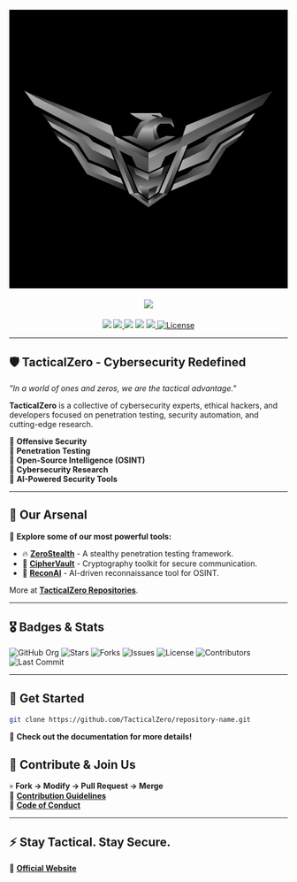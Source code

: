 
<p align="center">
   <a rel="tacticalzero-website" href="https://tacticalzero.com/">
   	<img src="TacticalZero.jpg" width="555">
   </a>
   </br></br>
   <img src="http://profile-counter.glitch.me/tacticalzero-profile-counter/count.svg" width="360">
   </br></br>
   <img src="https://badges.frapsoft.com/os/v1/open-source.png?v=103"></img>
   <a ref="github-action" href="https://github.com/TacticalZero/TacticalZero.github.io/actions/workflows/deploy-docs.yml">
	<img src="https://github.com/TacticalZero/TacticalZero.github.io/actions/workflows/deploy-docs.yml/badge.svg"></img>
   </a>
   <img src="https://img.shields.io/github/commit-activity/m/TacticalZero/TacticalZero.github.io?color=ff69b4"></img>
   <img src="https://img.shields.io/github/repo-size/TacticalZero/TacticalZero.github.io"></img>
   <a ref="vuepress-theme" href="https://theme-hope.vuejs.press">
        <img src="https://img.shields.io/badge/vuepress%20theme-Hope-green"></img>
   </a>
   <a rel="license" href="http://creativecommons.org/licenses/by-nc-sa/4.0/">
        <img alt="License" style="border-width:0" height="21" src="https://i.creativecommons.org/l/by-nc-sa/4.0/88x31.png"/>
   </a>
</p>

---

## 🛡️ **TacticalZero - Cybersecurity Redefined**
_"In a world of ones and zeros, we are the tactical advantage."_

**TacticalZero** is a collective of cybersecurity experts, ethical hackers, and developers focused on penetration testing, security automation, and cutting-edge research.

🔹 **Offensive Security**  
🔹 **Penetration Testing**  
🔹 **Open-Source Intelligence (OSINT)**  
🔹 **Cybersecurity Research**  
🔹 **AI-Powered Security Tools**  

---

## 🚀 **Our Arsenal**
🔽 **Explore some of our most powerful tools:**

- 🔥 **[ZeroStealth](https://github.com/TacticalZero/ZeroStealth)** - A stealthy penetration testing framework.
- 🔐 **[CipherVault](https://github.com/TacticalZero/CipherVault)** - Cryptography toolkit for secure communication.
- 🤖 **[ReconAI](https://github.com/TacticalZero/ReconAI)** - AI-driven reconnaissance tool for OSINT.

More at **[TacticalZero Repositories](https://github.com/TacticalZero)**.

---

## 🎖 **Badges & Stats**
![GitHub Org](https://img.shields.io/badge/TacticalZero-Organization-blue?style=for-the-badge&logo=github)
![Stars](https://img.shields.io/github/stars/TacticalZero?style=for-the-badge)
![Forks](https://img.shields.io/github/forks/TacticalZero?style=for-the-badge)
![Issues](https://img.shields.io/github/issues/TacticalZero?style=for-the-badge)
![License](https://img.shields.io/github/license/TacticalZero?style=for-the-badge)
![Contributors](https://img.shields.io/github/contributors/TacticalZero?style=for-the-badge)
![Last Commit](https://img.shields.io/github/last-commit/TacticalZero?style=for-the-badge)

---

## 🏁 **Get Started**
```bash
git clone https://github.com/TacticalZero/repository-name.git
```

📌 **Check out the documentation for more details!**  



## 🤝 **Contribute & Join Us**
💀 **Fork → Modify → Pull Request → Merge**  
📜 **[Contribution Guidelines](https://github.com/TacticalZero/.github/blob/main/CONTRIBUTING.md)**  
🚨 **[Code of Conduct](https://github.com/TacticalZero/.github/blob/main/CODE_OF_CONDUCT.md)**  

---

## ⚡ **Stay Tactical. Stay Secure.**
🔗 **[Official Website](https://tacticalzero.com)**  
